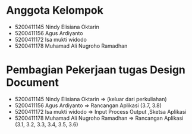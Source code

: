 # Anggota Kelompok
* 5200411145 Nindy Elisiana Oktarin 
* 5200411156 Agus Ardiyanto
* 5200411172 Isa mukti widodo
* 5200411178 Muhamad Ali Nugroho Ramadhan

# Pembagian Pekerjaan tugas Design Document
* 5200411145 Nindy Elisiana Oktarin         => (keluar dari perkuliahan)
* 5200411156 Agus Ardiyanto                 => Rancangan Aplikasi (3.7, 3.8)
* 5200411172 Isa mukti widodo               => Input Process Output ,Sketsa Aplikasi
* 5200411178 Muhamad Ali Nugroho Ramadhan   => Rancangan Aplikasi (3.1, 3.2, 3.3, 3.4, 3.5, 3.6)
